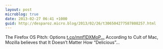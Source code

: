 ```yaml
---
layout: post
microblog: true
date: 2013-02-27 06:41 +1000
guid: http://desparoz.micro.blog/2013/02/26/t306504277587808257.html
---
```

The Firefox OS Pitch: Options [t.co/mnf1DXMoP...](http://t.co/mnf1DXMoPd) According to Cult of Mac, Mozilla believes that It Doesn’t Matter How “Delicious”...
